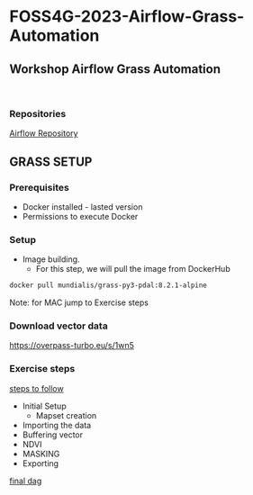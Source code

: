 # FOSS4G-2023-Airflow-Grass-Automation
## Workshop Airflow Grass Automation
<br>

### Repositories
[Airflow Repository](https://github.com/Kan-T-IT/FOSS4G-2023-Airflow)


## GRASS SETUP

### Prerequisites
- Docker installed - lasted version
- Permissions to execute Docker

### Setup
- Image building.
  - For this step, we will pull the image from DockerHub

 ```bash 
docker pull mundialis/grass-py3-pdal:8.2.1-alpine 
```
Note: for MAC jump to Exercise steps

### Download vector data
https://overpass-turbo.eu/s/1wn5

### Exercise steps

[steps to follow](https://github.com/Kan-T-IT/FOSS4G-2023-Airflow-Grass-Automation/blob/main/CHEATSHEET.md)

- Initial Setup
  - Mapset creation
- Importing the data
- Buffering vector
- NDVI
- MASKING
- Exporting



[final dag](https://github.com/Kan-T-IT/FOSS4G-2023-FINAL-DAGS)
